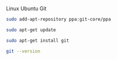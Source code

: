 Linux Ubuntu Git
```bash
sudo add-apt-repository ppa:git-core/ppa

sudo apt-get update

sudo apt-get install git

git --version
```
